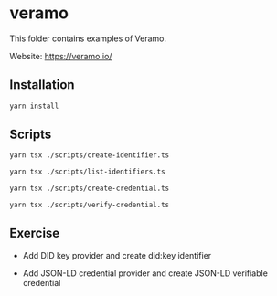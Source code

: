 # veramo

This folder contains examples of Veramo.

Website: <https://veramo.io/>

## Installation

```bash
yarn install
```

## Scripts

```bash
yarn tsx ./scripts/create-identifier.ts
```

```bash
yarn tsx ./scripts/list-identifiers.ts
```

```bash
yarn tsx ./scripts/create-credential.ts
```

```bash
yarn tsx ./scripts/verify-credential.ts
```

## Exercise

- Add DID key provider and create did:key identifier

- Add JSON-LD credential provider and create JSON-LD verifiable credential
